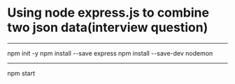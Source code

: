 # Using node express.js to combine two json data(interview question)
---

npm init -y
npm install --save express
npm install --save-dev nodemon

---
npm start
